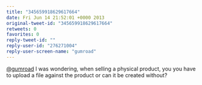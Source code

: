```yaml
---
title: "345659918629617664"
date: Fri Jun 14 21:52:01 +0000 2013
original-tweet-id: "345659918629617664"
retweets: 0
favorites: 0
reply-tweet-id: ""
reply-user-id: "276271004"
reply-user-screen-name: "gumroad"
---
```

<a href="https://twitter.com/gumroad">@gumroad</a> I was wondering, when selling a physical product, you you have to upload a file against the product or can it be created without?
